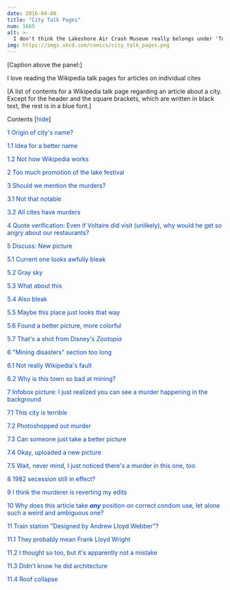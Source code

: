 ```yaml
---
date: 2016-04-08
title: "City Talk Pages"
num: 1665
alt: >-
  I don't think the Lakeshore Air Crash Museum really belongs under 'Tourist Attractions.' It's not a museum--it's just an area near the Lake Festival Laser Show where a lot of planes have crashed.
img: https://imgs.xkcd.com/comics/city_talk_pages.png
---
```

[Caption above the panel:]

I love reading the Wikipedia talk pages for articles on individual cites

[A list of contents for a Wikipedia talk page regarding an article about a city. Except for the header and the square brackets, which are written in black text, the rest is in a blue font.]

Contents [<font color="#0746ad">hide</font>]

<div style="color:#0645ad;">

1 Origin of city's name?

1.1 Idea for a better name

1.2 Not how Wikipedia works

2 Too much promotion of the lake festival

3 Should we mention the murders?

3.1 Not that notable

3.2 All cites have murders

4 Quote verification:  Even if Voltaire did visit (unlikely), why would he get so angry about our restaurants?

5 Discuss:  New picture

5.1 Current one looks awfully bleak

5.2 Gray sky

5.3 What about this

5.4 Also bleak

5.5 Maybe this place just looks that way

5.6 Found a better picture, more colorful

5.7 That's a shot from Disney's *Zootopia*

6 "Mining disasters" section too long

6.1 Not really Wikipedia's fault

6.2 Why is this town so bad at mining?

7 Infobox picture:  I just realized you can see a murder happening in the background

7.1 This city is terrible

7.2 Photoshopped out murder

7.3 Can someone just take a better picture

7.4 Okay, uploaded a new picture

7.5 Wait, never mind, I just noticed there's a murder in this one, too

8 1982 secession still in effect?

9 I think the murderer is reverting my edits

10 Why does this article take ***any*** position on correct condom use, let alone such a weird and ambiguous one?

11 Train station "Designed by Andrew Lloyd Webber"?

11.1 They probably mean Frank Lloyd Wright

11.2 I thought so too, but it's apparently not a mistake

11.3 Didn't know he did architecture

11.4 Roof collapse

</div>